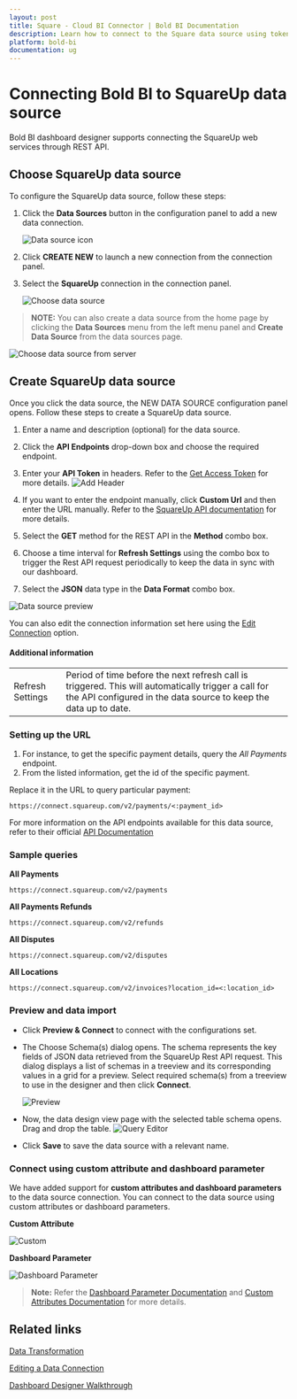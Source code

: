 ```yaml
---
layout: post
title: Square - Cloud BI Connector | Bold BI Documentation
description: Learn how to connect to the Square data source using token-based authentication through REST API endpoint with cloud-hosted Bold BI.
platform: bold-bi
documentation: ug
---
```


# Connecting Bold BI to SquareUp data source
Bold BI dashboard designer supports connecting the SquareUp web services through REST API.

## Choose SquareUp data source

To configure the SquareUp data source, follow these steps:

1. Click the **Data Sources** button in the configuration panel to add a new data connection.

   ![Data source icon](/static/assets/working-with-datasource/data-connectors/images/common/DataSourcesIcon.png)

2. Click **CREATE NEW** to launch a new connection from the connection panel.
3. Select the **SquareUp** connection in the connection panel.

   ![Choose data source](/static/assets/working-with-datasource/data-connectors/images/SquareUp/ChooseDS.png)

> **NOTE:** You can also create a data source from the home page by clicking the **Data Sources** menu from the left menu panel and **Create Data Source** from the data sources page.

   ![Choose data source from server](/static/assets/working-with-datasource/data-connectors/images/SquareUp/ChooseDS_Server.png)


## Create SquareUp data source
Once you click the data source, the NEW DATA SOURCE configuration panel opens. Follow these steps to create a SquareUp data source.
1. Enter a name and description (optional) for the data source.
2. Click the **API Endpoints** drop-down box and choose the required endpoint.
3. Enter your **API Token** in headers. Refer to the [Get Access Token](https://developer.squareup.com/docs/build-basics/access-tokens) for more details.
   ![Add Header](/static/assets/working-with-datasource/data-connectors/images/SquareUp/AddHeader.png)   
   
4. If you want to enter the endpoint manually, click **Custom Url** and then enter the URL manually. Refer to the [SquareUp API documentation](https://developer.squareup.com/reference/square) for more details.
5. Select the **GET** method for the REST API in the **Method** combo box.
6. Choose a time interval for **Refresh Settings** using the combo box to trigger the Rest API request periodically to keep the data in sync with our dashboard. 
7. Select the **JSON** data type in the **Data Format** combo box.

![Data source preview](/static/assets/working-with-datasource/data-connectors/images/SquareUp/DataSourcesView.png)

You can also edit the connection information set here using the [Edit Connection](/working-with-data-sources/editing-a-data-connection/) option.

#### Additional information
<table width="600">
<tr>
<td>
Refresh Settings
</td>
<td>
Period of time before the next refresh call is triggered. This will automatically trigger a call for the API configured in the data source to keep the data up to date.
</td>
</tr>
</table>

### Setting up the URL

1. For instance, to get the specific payment details, query the <i>All Payments</i> endpoint.
2. From the listed information, get the id of the specific payment.

Replace it in the URL to query particular payment:

`https://connect.squareup.com/v2/payments/<:payment_id>`

For more information on the API endpoints available for this data source, refer to their official [API Documentation](https://developer.squareup.com/reference/square)

### Sample queries

**All Payments**

`https://connect.squareup.com/v2/payments`

**All Payments Refunds**

`https://connect.squareup.com/v2/refunds`

**All Disputes**

`https://connect.squareup.com/v2/disputes`

**All Locations**

`https://connect.squareup.com/v2/invoices?location_id=<:location_id>`

### Preview and data import
* Click **Preview & Connect** to connect with the configurations set.
* The Choose Schema(s) dialog opens. The schema represents the key fields of JSON data retrieved from the SquareUp Rest API request. This dialog displays a list of schemas in a treeview and its corresponding values in a grid for a preview. Select required schema(s) from a treeview to use in the designer and then click **Connect**.

   ![Preview](/static/assets/working-with-datasource/data-connectors/images/common/Preview.png)

* Now, the data design view page with the selected table schema opens. Drag and drop the table.
   ![Query Editor](/static/assets/working-with-datasource/data-connectors/images/common/QueryEditor.png)

* Click **Save** to save the data source with a relevant name.

### Connect using custom attribute and dashboard parameter

We have added support for **custom attributes and dashboard parameters** to the data source connection. You can connect to the data source using custom attributes or dashboard parameters.

**Custom Attribute**

![Custom](/static/assets/working-with-datasource/data-connectors/images/SquareUp/Custom.png)

**Dashboard Parameter**

![Dashboard Parameter](/static/assets/working-with-datasource/data-connectors/images/SquareUp/Dashboardparameter.png)

>**Note:** Refer the [Dashboard Parameter Documentation](https://help.boldbi.com/working-with-data-sources/dashboard-parameter/) and [Custom Attributes Documentation](https://help.boldbi.com/working-with-data-sources/configuring-custom-attribute/) for more details.

## Related links
[Data Transformation](/working-with-data-sources/data-modeling/joining-table/)

[Editing a Data Connection](/working-with-data-sources/editing-a-data-connection/)   

[Dashboard Designer Walkthrough](/getting-started/creating-dashboard/)
